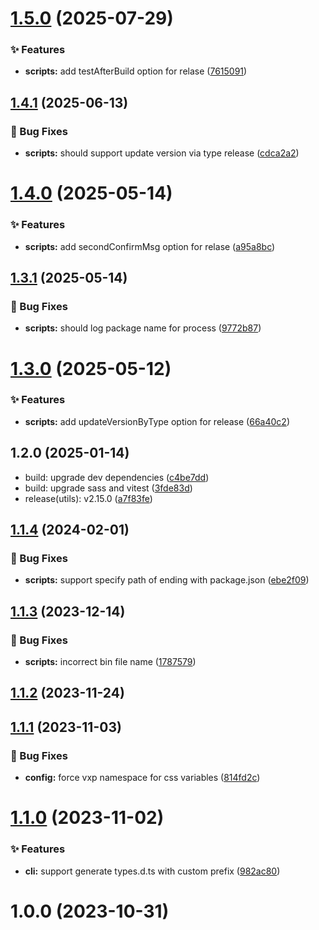 # [1.5.0](https://github.com/vexip-ui/vexip-ui/compare/scripts@1.4.1...scripts@1.5.0) (2025-07-29)


### ✨ Features

* **scripts:** add testAfterBuild option for relase ([7615091](https://github.com/vexip-ui/vexip-ui/commit/7615091e47364943f0167dfe93586bb8b10e298d))



## [1.4.1](https://github.com/vexip-ui/vexip-ui/compare/scripts@1.4.0...scripts@1.4.1) (2025-06-13)


### 🐞 Bug Fixes

* **scripts:** should support update version via type release ([cdca2a2](https://github.com/vexip-ui/vexip-ui/commit/cdca2a28ff452ada1383144296971766dd9dd1b4))



# [1.4.0](https://github.com/vexip-ui/vexip-ui/compare/scripts@1.3.1...scripts@1.4.0) (2025-05-14)


### ✨ Features

* **scripts:** add secondConfirmMsg option for relase ([a95a8bc](https://github.com/vexip-ui/vexip-ui/commit/a95a8bc684424bc13063e31fff0d090f1a7a7cf5))



## [1.3.1](https://github.com/vexip-ui/vexip-ui/compare/scripts@1.3.0...scripts@1.3.1) (2025-05-14)


### 🐞 Bug Fixes

* **scripts:** should log package name for process ([9772b87](https://github.com/vexip-ui/vexip-ui/commit/9772b878cfa1ddc25fec094770e541203e8e319f))



# [1.3.0](https://github.com/vexip-ui/vexip-ui/compare/scripts@1.2.0...scripts@1.3.0) (2025-05-12)


### ✨ Features

* **scripts:** add updateVersionByType option for release ([66a40c2](https://github.com/vexip-ui/vexip-ui/commit/66a40c215808f33a42341fe31deaa6705047d03e))



## 1.2.0 (2025-01-14)

* build: upgrade dev dependencies ([c4be7dd](https://github.com/vexip-ui/vexip-ui/commit/c4be7dd))
* build: upgrade sass and vitest ([3fde83d](https://github.com/vexip-ui/vexip-ui/commit/3fde83d))
* release(utils): v2.15.0 ([a7f83fe](https://github.com/vexip-ui/vexip-ui/commit/a7f83fe))



## [1.1.4](https://github.com/vexip-ui/vexip-ui/compare/scripts@1.1.3...scripts@1.1.4) (2024-02-01)


### 🐞 Bug Fixes

* **scripts:** support specify path of ending with package.json ([ebe2f09](https://github.com/vexip-ui/vexip-ui/commit/ebe2f099f9d48a4837b95ee201e084b6e78c44a2))



## [1.1.3](https://github.com/vexip-ui/vexip-ui/compare/scripts@1.1.2...scripts@1.1.3) (2023-12-14)


### 🐞 Bug Fixes

* **scripts:** incorrect bin file name ([1787579](https://github.com/vexip-ui/vexip-ui/commit/178757942b3da009946e479c6d9ce8c3e36d5e46))



## [1.1.2](https://github.com/vexip-ui/vexip-ui/compare/scripts@1.1.1...scripts@1.1.2) (2023-11-24)



## [1.1.1](https://github.com/vexip-ui/vexip-ui/compare/scripts@1.1.0...scripts@1.1.1) (2023-11-03)


### 🐞 Bug Fixes

* **config:** force vxp namespace for css variables ([814fd2c](https://github.com/vexip-ui/vexip-ui/commit/814fd2caaada47b3e7053ec69673b4b6bc881dd8))



# [1.1.0](https://github.com/vexip-ui/vexip-ui/compare/scripts@1.0.0...scripts@1.1.0) (2023-11-02)


### ✨ Features

* **cli:** support generate types.d.ts with custom prefix ([982ac80](https://github.com/vexip-ui/vexip-ui/commit/982ac80767350aca4eadfa413b1186c4fb01a43e))



# 1.0.0 (2023-10-31)



